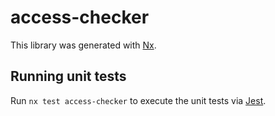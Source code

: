 # access-checker

This library was generated with [Nx](https://nx.dev).

## Running unit tests

Run `nx test access-checker` to execute the unit tests via [Jest](https://jestjs.io).
